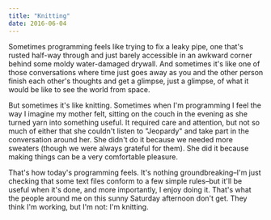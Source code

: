 ```yaml
---
title: "Knitting"
date: 2016-06-04
---
```

<p>
  Sometimes programming feels like trying to fix a leaky pipe,
  one that's rusted half-way through
  and just barely accessible in an awkward corner
  behind some moldy water-damaged drywall.
  And sometimes it's like one of those conversations where time just goes away
  as you and the other person finish each other's thoughts and get a glimpse,
  just a glimpse,
  of what it would be like to see the world from space.
</p>
<p>
  But sometimes it's like knitting.
  Sometimes when I'm programming I feel the way I imagine my mother felt,
  sitting on the couch in the evening
  as she turned yarn into something useful.
  It required care and attention,
  but not so much of either that she couldn't listen to "Jeopardy"
  and take part in the conversation around her.
  She didn't do it because we needed more sweaters
  (though we were always grateful for them).
  She did it because making things can be a very comfortable pleasure.
</p>
<p>
  That's how today's programming feels.
  It's nothing groundbreaking–I'm just checking that
  some text files conform to a few simple rules–but
  it'll be useful when it's done,
  and more importantly,
  I enjoy doing it.
  That's what the people around me on this sunny Saturday afternoon don't get.
  They think I'm working, but I'm not:
  I'm knitting.
</p>
